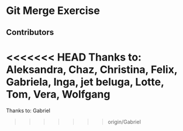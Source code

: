 # Git Merge Exercise

## Contributors

<<<<<<< HEAD
Thanks to: Aleksandra, Chaz, Christina, Felix, Gabriela, Inga, jet beluga, Lotte, Tom, Vera, Wolfgang
=======
Thanks to: Gabriel
>>>>>>> origin/Gabriel
